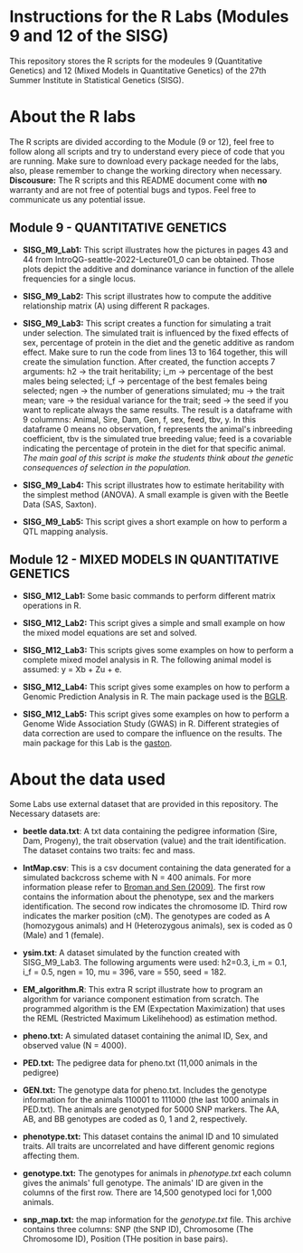 # **Instructions for the R Labs (Modules 9 and 12 of the SISG)**

This repository stores the R scripts for the modeules 9 (Quantitative Genetics) and 12 (Mixed Models in Quantitative Genetics) of the 27th Summer Institute in Statistical Genetics (SISG).

# **About the R labs**

The R scripts are divided according to the Module (9 or 12), feel free to follow along all scripts and try to understand every piece of code that you are running. Make sure to download every package needed for the labs, also, please remember to change the working directory when necessary.
**Discousure:** The R scripts and this README document come with **no** warranty and are not free of potential bugs and typos. Feel free to communicate us any potential issue.   

## Module 9 - QUANTITATIVE GENETICS   

* **SISG_M9_Lab1:** This script illustrates how the pictures in pages 43 and 44 from IntroQG-seattle-2022-Lecture01_0 can be obtained. Those plots depict the additive and dominance variance in function of the allele frequencies for a single locus.   

* **SISG_M9_Lab2:** This script illustrates how to compute the additive relationship matrix (A) using different R packages.  

* **SISG_M9_Lab3:** This script creates a function for simulating a trait under selection. The simulated trait is influenced by the fixed effects of sex, percentage of protein in the diet and the genetic additive as random effect. Make sure to run the code from lines 13 to 164 together, this will create the simulation function. After created, the function accepts 7 arguments: h2 -> the trait heritability; i_m -> percentage of the best males being selected; i_f -> percentage of the best females being selected; ngen -> the number of generations simulated; mu -> the trait mean; vare -> the residual variance for the trait; seed -> the seed if you want to replicate always the same results. The result is a dataframe with 9 colummns: Animal, Sire, Dam, Gen, f, sex, feed, tbv, y. In this dataframe 0 means no observation, f represents the animal's inbreeding coefficient, tbv is the simulated true breeding value; feed is a covariable indicating the percentage of protein in the diet for that specific animal. *The main goal of this script is make the students think about the genetic consequences of selection in the population.*  

* **SISG_M9_Lab4:** This script illustrates how to estimate heritability with the simplest method (ANOVA). A small example is given with the Beetle Data (SAS, Saxton).  

* **SISG_M9_Lab5:**  This script gives a short example on how to perform a QTL mapping analysis.

## Module 12 - MIXED MODELS IN QUANTITATIVE GENETICS  

* **SISG_M12_Lab1:** Some basic commands to perform different matrix operations in R.

* **SISG_M12_Lab2:** This script gives a simple and small example on how the mixed model equations are set and solved.  

* **SISG_M12_Lab3:** This scripts gives some examples on how to perform a complete mixed model analysis in R. The following animal model is assumed: y = Xb + Zu + e.

* **SISG_M12_Lab4:** This script gives some examples on how to perform a Genomic Prediction Analysis in R. The main package used is the [BGLR](https://cran.r-project.org/web/packages/BGLR/BGLR.pdf).

* **SISG_M12_Lab5:** This script gives some examples on how to perform a Genome Wide Association Study (GWAS) in R. Different strategies of data correction are used to compare the influence on the results. The main package for this Lab is the [gaston](https://cran.r-project.org/web/packages/gaston/gaston.pdf).

# **About the data used**

Some Labs use external dataset that are provided in this repository. The Necessary datasets are:

* **beetle data.txt**: A txt data containing the pedigree information (Sire, Dam, Progeny), the trait observation (value) and the trait identification. The dataset contains two traits: fec and mass. 

* **IntMap.csv**: This is a csv document containing the data generated for a simulated backcross scheme with N = 400 animals. For more information please refer to [Broman and Sen (2009)](https://link.springer.com/book/10.1007/978-0-387-92125-9). The first row contains the information about the phenotype, sex and the markers identification. The second row indicates the chromosome ID. Third row indicates the marker position (cM). The genotypes are coded as A (homozygous animals) and H (Heterozygous animals), sex is coded as 0 (Male) and 1 (female).  

* **ysim.txt**: A dataset simulated by the function created with SISG_M9_Lab3. The following arguments were used: h2=0.3, i_m = 0.1, i_f = 0.5, ngen = 10, mu = 396, vare = 550, seed = 182.  

* **EM_algorithm.R**: This extra R script illustrate how to program an algorithm for variance component estimation from scratch. The programmed algorithm is the EM (Expectation Maximization) that uses the REML (Restricted Maximum Likelihehood) as estimation method. 

* **pheno.txt:** A simulated dataset containing the animal ID, Sex, and observed value (N = 4000). 

* **PED.txt:** The pedigree data for pheno.txt (11,000 animals in the pedigree)

* **GEN.txt:** The genotype data for pheno.txt. Includes the genotype information for the animals 110001 to 111000 (the last 1000 animals in PED.txt). The animals are genotyped for 5000 SNP markers. The AA, AB, and BB genotypes are coded as 0, 1 and 2, respectively. 

* **phenotype.txt:** This dataset contains the animal ID and 10 simulated traits. All traits are uncorrelated and have different genomic regions affecting them. 

* **genotype.txt:** The genotypes for animals in *phenotype.txt* each column gives the animals' full genotype. The animals' ID are given in the columns of the first row. There are 14,500 genotyped loci for 1,000 animals. 

* **snp_map.txt:** the map information for the *genotype.txt* file. This archive contains three columns: SNP (the SNP ID), Chromosome (The Chromosome ID), Position (THe position in base pairs). 








